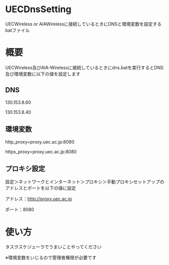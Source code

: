 # UECDnsSetting
UECWireless or AIAWirelessに接続しているときにDNSと環境変数を設定するbatファイル

# 概要
UECWireless及びAIA-Wirelessに接続しているときにdns.batを実行するとDNS及び環境変数に以下の値を設定します

## DNS
130.153.8.60

130.153.8.40

## 環境変数
http_proxy=proxy.uec.ac.jp:8080

https_proxy=proxy.uec.ac.jp:8080

## プロキシ設定
設定＞ネットワークとインターネット＞プロキシ＞手動プロキシセットアップのアドレスとポートを以下の値に設定

アドレス：http://proxy.uec.ac.jp

ポート：8080

# 使い方
タスクスケジューラでうまいことやってください

※環境変数をいじるので管理者権限が必要です
